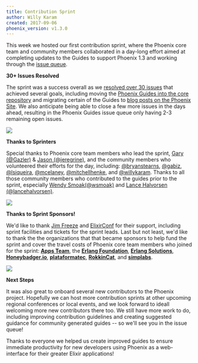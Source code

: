 ```yaml
---
title: Contribution Sprint
author: Willy Karam
created: 2017-09-06
phoenix_version: v1.3.0
---
```


This week we hosted our first contribution sprint, where the Phoenix core team and community members collaborated in a day-long effort aimed at completing updates to the Guides to support Phoenix 1.3 and working through the [issue queue](https://github.com/phoenixframework/phoenix_guides/issues).

**30+ Issues Resolved**

The sprint was a success overall as we [resolved over 30 issues](https://github.com/phoenixframework/phoenix_guides/pulse) that achieved several goals, including moving the [Phoenix Guides into the core repository](https://github.com/phoenixframework/phoenix/tree/master/guides) and migrating certain of the Guides to [blog posts on the Phoenix Site](http://phoenixframework.org/blog). We also anticipate being able to close a few more issues in the days ahead, resulting in the Phoenix Guides issue queue only having 2-3 remaining open issues.

![](/assets/img/blog/sprint-team.jpg)


**Thanks to Sprinters**

Special thanks to Phoenix core team members who lead the sprint, [Gary (@Gazler)](https://github.com/Gazler) & [Jason (@jeregrine)](https://github.com/jeregrine), and the community members who volunteered their efforts for the day, including: [@bryanstearns](https://github.com/bryanstearns), [@gabiz](https://github.com/gabiz), [@lsiqueira](https://github.com/lsiqueira), [@mcelaney](https://github.com/mcelaney), [@mitchellhenke](https://github.com/mitchellhenke), and [@willykaram](https://github.com/willykaram). Thanks to all those community members who contributed to the guides prior to the sprint, especially [Wendy Smoak(@wsmoak)](https://github.com/wsmoak) and [Lance Halvorsen (@lancehalvorsen)](https://github.com/lancehalvorsen).

![](/assets/img/blog/sprint-jose.jpg)


**Thanks to Sprint Sponsors!**

We'd like to thank [Jim Freeze](https://twitter.com/jimfreeze) and [ElixirConf](https://elixirconf.com/) for their support, including sprint facilities and tickets for the sprint leads. Last but not least, we'd like to thank the the organizations that that became sponsors to help fund the sprint and cover the travel costs of Phoenix core team members who joined for the sprint: **[Apps Team](http://www.appsteam.com)**, the **[Erlang Foundation](https://erlangcentral.org/industrial-erlang-user-group/)**, **[Erlang Solutions](https://www.erlang-solutions.com)**, **[Honeybadger.io](https://www.honeybadger.io)**, **[plataformatec](http://plataformatec.com.br)**, **[RokkinCat](http://www.rokkincat.com/)**, and **[simplabs](https://simplabs.com)**.

![](/assets/img/blog/sprint-sponsors.jpg)


**Next Steps**

It was also great to onboard several new contributors to the Phoenix project. Hopefully we can host more contribution sprints at other upcoming regional conferences or local events, and we look forward to ideall welcoming more new contributors there too. We still have more work to do, including improving contribution guidelines and creating suggested guidance for community generated guides -- so we'll see you in the issue queue!

Thanks to everyone we helped us create improved guides to ensure immediate productivity for new developers using Phoenix as a web-interface for their greater Elixir applications!
